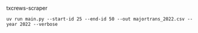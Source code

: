txcrews-scraper

```
uv run main.py --start-id 25 --end-id 50 --out majortrans_2022.csv --year 2022 --verbose
```
